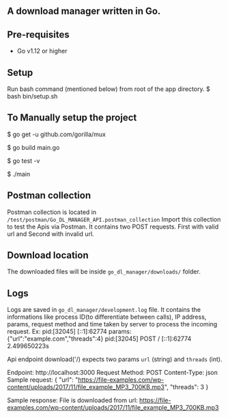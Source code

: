 ## A download manager written in Go.

## Pre-requisites
* Go v1.12 or higher

## Setup
Run bash command (mentioned below) from root of the app directory.
$ bash bin/setup.sh <!-- Install the dependencies and run server-->

## To Manually setup the project
$ go get -u github.com/gorilla/mux <!-- Install dependencies -->

$ go build main.go <!-- Complie the project -->

$ go test -v <!-- Run test cases -->

$ ./main <!-- Run the server -->

## Postman collection
Postman collection is located in `/test/postman/Go_DL_MANAGER_API.postman_collection`
Import this collection to test the Apis via Postman. It contains two POST requests.
First with valid url and Second with invalid url.

## Download location
The downloaded files will be inside `go_dl_manager/downloads/` folder.

## Logs
Logs are saved in `go_dl_manager/development.log` file. It contains the informations
like process ID(to differentiate between calls), IP address, params, request method
and time taken by server to process the incoming request.
Ex:
pid:[32045]		[::1]:62774 params: {"url":"example.com","threads":4}
pid:[32045]		POST		/		[::1]:62774		2.499650223s


Api endpoint download('/) expects two params `url` (string) and `threads` (int).

Endpoint: http://localhost:3000 
Request Method: POST
Content-Type: json
Sample request:
{
    "url": "https://file-examples.com/wp-content/uploads/2017/11/file_example_MP3_700KB.mp3",
    "threads": 3
}

Sample response:
File is downloaded from url: https://file-examples.com/wp-content/uploads/2017/11/file_example_MP3_700KB.mp3